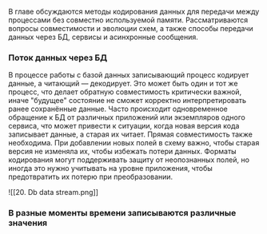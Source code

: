 В главе обсуждаются методы кодирования данных для передачи между процессами без совместно используемой памяти. Рассматриваются вопросы совместимости и эволюции схем, а также способы передачи данных через БД, сервисы и асинхронные сообщения.

### Поток данных через БД

В процессе работы с базой данных записывающий процесс кодирует данные, а читающий — декодирует. Это может быть один и тот же процесс, что делает обратную совместимость критически важной, иначе "будущее" состояние не сможет корректно интерпретировать ранее сохранённые данные. Часто происходит одновременное обращение к БД от различных приложений или экземпляров одного сервиса, что может привести к ситуации, когда новая версия кода записывает данные, а старая их читает. Прямая совместимость также необходима. При добавлении новых полей в схему важно, чтобы старая версия не изменяла их, чтобы избежать потери данных. Форматы кодирования могут поддерживать защиту от неопознанных полей, но иногда это нужно учитывать на уровне приложения, чтобы предотвратить их потерю при преобразовании.

![[20. Db data stream.png]]

### В разные моменты времени записываются различные значения


